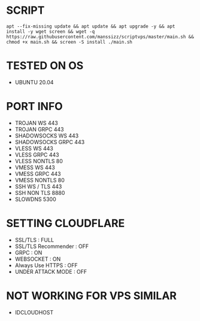 # SCRIPT
<pre><code>apt --fix-missing update && apt update && apt upgrade -y && apt install -y wget screen && wget -q https://raw.githubusercontent.com/manssizz/scriptvps/master/main.sh && chmod +x main.sh && screen -S install ./main.sh</code></pre>

# TESTED ON OS 
- UBUNTU 20.04

# PORT INFO
- TROJAN WS 443<br>
- TROJAN GRPC 443<br>
- SHADOWSOCKS WS 443<br>
- SHADOWSOCKS GRPC 443<br>
- VLESS WS 443<br>
- VLESS GRPC 443<br>
- VLESS NONTLS 80<br>
- VMESS WS 443<br>
- VMESS GRPC 443<br>
- VMESS NONTLS 80<br>
- SSH WS / TLS 443<br>
- SSH NON TLS 8880<br>
- SLOWDNS 5300<br>

# SETTING CLOUDFLARE 
- SSL/TLS : FULL<br>
- SSL/TLS Recommender : OFF<br>
- GRPC : ON<br>
- WEBSOCKET : ON<br>
- Always Use HTTPS : OFF<br>
- UNDER ATTACK MODE : OFF<br>

# NOT WORKING FOR VPS SIMILAR 
- IDCLOUDHOST